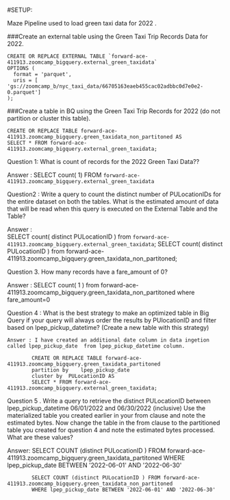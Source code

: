 
#SETUP:

Maze Pipeline used to load green taxi data for 2022 . 

###Create an external table using the Green Taxi Trip Records Data for 2022.

    CREATE OR REPLACE EXTERNAL TABLE `forward-ace-411913.zoomcamp_bigquery.external_green_taxidata`
    OPTIONS (
      format = 'parquet',
      uris = [ 'gs://zoomcamp_b/nyc_taxi_data/66705163eaeb455cac02adbbc0d7e0e2-0.parquet']
    );

###Create a table in BQ using the Green Taxi Trip Records for 2022 (do not partition or cluster this table).
 
    CREATE OR REPLACE TABLE forward-ace-411913.zoomcamp_bigquery.green_taxidata_non_partitoned AS
    SELECT * FROM forward-ace-411913.zoomcamp_bigquery.external_green_taxidata;


Question 1: What is count of records for the 2022 Green Taxi Data??

Answer :
    SELECT count( 1) FROM `forward-ace-411913.zoomcamp_bigquery.external_green_taxidata` 


Question2 : Write a query to count the distinct number of PULocationIDs for the entire dataset on both the tables.
What is the estimated amount of data that will be read when this query is executed on the External Table and the Table?

 Answer :   
    SELECT count( distinct PULocationID )   from `forward-ace-411913.zoomcamp_bigquery.external_green_taxidata`;
    SELECT count( distinct PULocationID )   from  forward-ace-411913.zoomcamp_bigquery.green_taxidata_non_partitoned;


Question 3. How many records have a fare_amount of 0?

Answer :
    SELECT count( 1 )   from  forward-ace-411913.zoomcamp_bigquery.green_taxidata_non_partitoned where fare_amount=0

Question 4 : What is the best strategy to make an optimized table in Big Query if your query will always order the results by PUlocationID and filter based on lpep_pickup_datetime? (Create a new table with this strategy)

    Answer : I have created an additional date column in data ingetion   called lpep_pickup_date  from lpep_pickup_datetime column.
            
            CREATE OR REPLACE TABLE forward-ace-411913.zoomcamp_bigquery.green_taxidata_partitoned 
            partition by    lpep_pickup_date
            cluster by  PULocationID AS
            SELECT * FROM forward-ace-411913.zoomcamp_bigquery.external_green_taxidata;


Question 5 . Write a query to retrieve the distinct PULocationID between lpep_pickup_datetime 06/01/2022 and 06/30/2022 (inclusive)
Use the materialized table you created earlier in your from clause and note the estimated bytes. Now change the table in the from clause to the partitioned table you created for question 4 and note the estimated bytes processed. What are these values?

Answer:
            SELECT COUNT (distinct PULocationID ) FROM forward-ace-411913.zoomcamp_bigquery.green_taxidata_partitoned 
            WHERE lpep_pickup_date BETWEEN '2022-06-01' AND '2022-06-30' 
            
            SELECT COUNT (distinct PULocationID ) FROM forward-ace-411913.zoomcamp_bigquery.green_taxidata_non_partitoned 
            WHERE lpep_pickup_date BETWEEN '2022-06-01' AND '2022-06-30' 


